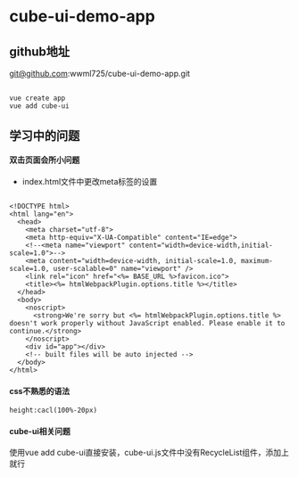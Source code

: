 # cube-ui-demo-app

## github地址
git@github.com:wwml725/cube-ui-demo-app.git

## 

```
vue create app
vue add cube-ui
```

## 学习中的问题
#### 双击页面会所小问题
- index.html文件中更改meta标签的设置
```

<!DOCTYPE html>
<html lang="en">
  <head>
    <meta charset="utf-8">
    <meta http-equiv="X-UA-Compatible" content="IE=edge">
    <!--<meta name="viewport" content="width=device-width,initial-scale=1.0">-->
    <meta content="width=device-width, initial-scale=1.0, maximum-scale=1.0, user-scalable=0" name="viewport" />
    <link rel="icon" href="<%= BASE_URL %>favicon.ico">
    <title><%= htmlWebpackPlugin.options.title %></title>
  </head>
  <body>
    <noscript>
      <strong>We're sorry but <%= htmlWebpackPlugin.options.title %> doesn't work properly without JavaScript enabled. Please enable it to continue.</strong>
    </noscript>
    <div id="app"></div>
    <!-- built files will be auto injected -->
  </body>
</html>

```

#### css不熟悉的语法
```
height:cacl(100%-20px)
```

#### cube-ui相关问题

使用vue add cube-ui直接安装，cube-ui.js文件中没有RecycleList组件，添加上就行